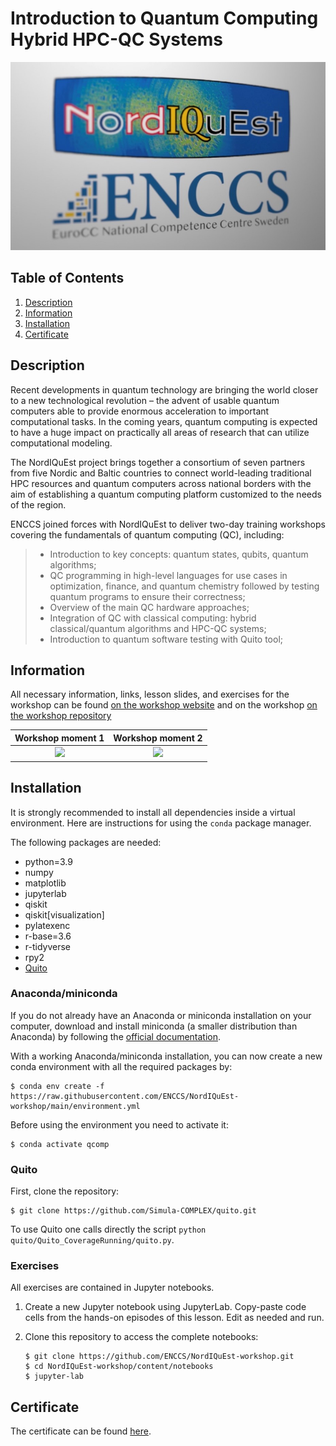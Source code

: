# Introduction to Quantum Computing Hybrid HPC-QC Systems

![Workshop](images/ENCCS-NordIQuEst.jpg)

## Table of Contents
1. [Description](#description)
2. [Information](#information)
3. [Installation](#installation)
4. [Certificate](#certificate)

<a name="descripton"></a>
## Description

Recent developments in quantum technology are bringing the world closer to a new technological revolution – the advent of usable quantum computers able to provide enormous acceleration to important computational tasks. In the coming years, quantum computing is expected to have a huge impact on practically all areas of research that can utilize computational modeling.

The NordΙQuEst project brings together a consortium of seven partners from five Nordic and Baltic countries to connect world-leading traditional HPC resources and quantum computers across national borders with the aim of establishing a quantum computing platform customized to the needs of the region.

ENCCS joined forces with NordIQuEst to deliver two-day training workshops covering the fundamentals of quantum computing (QC), including:
> - Introduction to key concepts: quantum states, qubits, quantum algorithms;
> - QC programming in high-level languages for use cases in optimization, finance, and quantum chemistry followed by testing quantum programs to ensure their correctness;
> - Overview of the main QC hardware approaches;
> - Integration of QC with classical computing: hybrid classical/quantum algorithms and HPC-QC systems;
> - Introduction to quantum software testing with Quito tool;

<a name="information"></a>
## Information

All necessary information, links, lesson slides, and exercises for the workshop can be found [on the workshop website](https://hackmd.io/@enccs/qcomp-june2022) and on the workshop [on the workshop repository](https://enccs.github.io/NordIQuEst-workshop/)

Workshop moment 1          |  Workshop moment 2
:-------------------------:|:-------------------------:
![](https://github.com/HROlive/Introduction-to-Quantum-Computing-Hybrid-HPC-QC-Systems/blob/main/images/screen1.png)  |  ![](https://github.com/HROlive/Introduction-to-Quantum-Computing-Hybrid-HPC-QC-Systems/blob/main/images/screen2.png)

<a name="installation"></a>
## Installation

It is strongly recommended to install all dependencies inside a virtual environment. Here are instructions for using the `conda` package manager.

The following packages are needed:

- python=3.9
- numpy
- matplotlib
- jupyterlab
- qiskit
- qiskit[visualization]
- pylatexenc
- r-base=3.6
- r-tidyverse
- rpy2
- [Quito](https://github.com/Simula-COMPLEX/quito)

### Anaconda/miniconda

If you do not already have an Anaconda or miniconda installation on your computer, download and install miniconda (a smaller distribution than Anaconda) by following the [official documentation](https://docs.conda.io/en/latest/miniconda.html).

With a working Anaconda/miniconda installation, you can now create a new conda environment with all the required packages by:

```console
$ conda env create -f https://raw.githubusercontent.com/ENCCS/NordIQuEst-workshop/main/environment.yml
```

Before using the environment you need to activate it:

```console
$ conda activate qcomp
```

### Quito

First, clone the repository:

```console
$ git clone https://github.com/Simula-COMPLEX/quito.git
```

To use Quito one calls directly the script
`python quito/Quito_CoverageRunning/quito.py`.

### Exercises

All exercises are contained in Jupyter notebooks.

1. Create a new Jupyter notebook using JupyterLab. Copy-paste code cells from the hands-on episodes of this lesson. Edit as needed and run.
   
2. Clone this repository to access the complete notebooks:

   ```console
   $ git clone https://github.com/ENCCS/NordIQuEst-workshop.git
   $ cd NordIQuEst-workshop/content/notebooks
   $ jupyter-lab
   
<a name="certificate"></a>
## Certificate
The certificate can be found [here](https://github.com/HROlive/Introduction-to-Quantum-Computing-Hybrid-HPC-QC-Systems/blob/main/images/certificate-hugo-oliveira.pdf).
